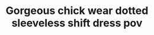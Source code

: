 ---
layout: post
title: Gorgeous chick wear dotted sleeveless shift dress pov
duration: '09:43'
view: 200
rate: 2
video: 'https://flashservice.xvideos.com/embedframe/24367677'
category: 
 - amateur
 - beautiful
 - pinay
 - pov
 - student
tags: 
 - pinay-sex
priority: 0.9
changefreq: daily
---